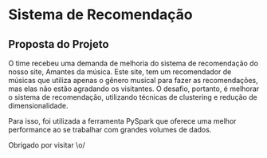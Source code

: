 # Sistema de Recomendação

## Proposta do Projeto

O time recebeu uma demanda de melhoria do sistema de recomendação do nosso site, Amantes da música. Este site, tem um recomendador de músicas que utiliza apenas o gênero musical para fazer as recomendações, mas elas não estão agradando os visitantes.
O desafio, portanto, é melhorar o sistema de recomendação, utilizando técnicas de clustering e redução de dimensionalidade. 

Para isso, foi utilizada a ferramenta PySpark que oferece uma melhor performance ao se trabalhar com grandes volumes de dados.

Obrigado por visitar \o/